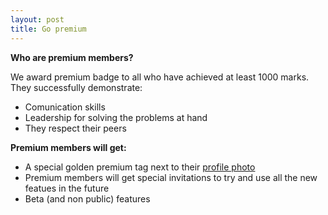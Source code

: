 ```yaml
---
layout: post
title: Go premium
---
```


**Who are premium members?**

We award premium badge to all who have achieved at least 1000 marks. They successfully demonstrate:

 - Comunication skills
 - Leadership for solving the problems at hand
 - They respect their peers

**Premium members will get:**

 - A special golden premium tag next to their [profile photo](https://nerdspal.com/Account/Profile)
 - Premium members will get special invitations to try and use all the new featues in the future
 - Beta (and non public) features
